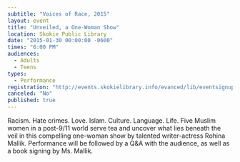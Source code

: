 ```yaml
---
subtitle: "Voices of Race, 2015"
layout: event
title: "Unveiled, a One-Woman Show"
location: Skokie Public Library
date: "2015-01-30 00:00:00 -0600"
times: "6:00 PM"
audiences: 
  - Adults
  - Teens
types: 
  - Performance
registration: "http://events.skokielibrary.info/evanced/lib/eventsignup.asp?ID=22116"
canceled: "No"
published: true
---
```


Racism. Hate crimes. Love. Islam. Culture. Language. Life. Five Muslim women in a post-9/11 world serve tea and uncover what lies beneath the veil in this compelling one-woman show by talented writer-actress Rohina Mallik. Performance will be followed by a Q&A with the audience, as well as a book signing by Ms. Mallik.